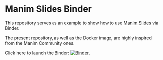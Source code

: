 # Manim Slides Binder

This repository serves as an example to show how to use
[Manim Slides](https://github.com/jeertmans/manim-slides) via Binder.

The present repository, as well as the Docker image, are highly inspired
from the Manim Community ones.

Click here to launch the Binder:
[![Binder](https://mybinder.org/badge_logo.svg)](https://mybinder.org/v2/gh/jeertmans/manim-slides-binder/HEAD?filepath=getting_started.ipynb).
